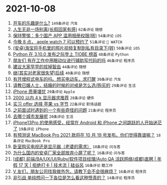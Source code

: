 # 2021-10-08

1. [开车的乐趣是什么?](https://www.v2ex.com/t/806327) `149条评论` `汽车`
1. [人生无非一场别离(长假回家有感)](https://www.v2ex.com/t/806404) `62条评论` `随想`
1. [保持警惕：多个国产 APP 滥用相册权限(转)](https://www.v2ex.com/t/806442) `54条评论` `iOS`
1. [今晚 8 点， apple watch 7 可以预约了](https://www.v2ex.com/t/806372) `51条评论` ` WATCH`
1. [(安卓)淘宝将手机里的照片视频复制到私有目录下(转)](https://www.v2ex.com/t/806351) `50条评论` `iOS`
1. [Python 在 3.10.0 发布之际登上 TIOBE 榜首](https://www.v2ex.com/t/806314) `48条评论` `Python`
1. [朋友们 有在工作中用眼动仪进行辅助写代码的吗](https://www.v2ex.com/t/806326) `46条评论` `程序员`
1. [建议大家早早的拔掉智齿](https://www.v2ex.com/t/806452) `44条评论` `随想`
1. [继[其实对老家很失望]后续](https://www.v2ex.com/t/806329) `40条评论` `随想`
1. [有开增程式电车的吗。想买电动车，求打醒](https://www.v2ex.com/t/806444) `30条评论` `汽车`
1. [请教已婚人士，结婚的时候的对戒是怎么选/购买的](https://www.v2ex.com/t/806480) `29条评论` `生活`
1. [iPhone 质量堪忧](https://www.v2ex.com/t/806353) `29条评论` `Apple`
1. [2000 以内 4 k 显示器求推荐](https://www.v2ex.com/t/806375) `28条评论` `硬件`
1. [实习 offer 选择 苹果 vs 字节](https://www.v2ex.com/t/806503) `22条评论` `职场话题`
1. [之前面试时遇到的一个有些奇怪的问题](https://www.v2ex.com/t/806454) `21条评论` `程序员`
1. [去哪个城市发展呢](https://www.v2ex.com/t/806430) `20条评论` `生活`
1. [iPhone13Pro 的使用感受，经常在 Android 和 iPhone 之间跳跃的人开始迷茫了](https://www.v2ex.com/t/806378) `19条评论` `iPhone`
1. [有预测说 MacBook Pro 2021 款将在 10 月 19 号发布。你们觉得靠谱嘛？](https://www.v2ex.com/t/806417) `18条评论` `MacBook Pro`
1. [卧室购买电视还是显示器（老婆的需求）](https://www.v2ex.com/t/806388) `18条评论` `问与答`
1. [为什么国内的安卓厂家全部放弃小屏了呢？](https://www.v2ex.com/t/806489) `16条评论` `问与答`
1. [[成都] 前端/BA/UX/UI/Ruby/软件项目经理/Auto QA 活跃网络(成都)直聘 | 年假 17 天 | 拒绝打卡 | 技术流 | 硅谷风](https://www.v2ex.com/t/806451) `16条评论` `酷工作`
1. [V 友们，朋友公司找我做外包，请教下会不会很麻烦？](https://www.v2ex.com/t/806382) `16条评论` `程序员`
1. [非引战 单纯想问一下各位是怎么看这种愤青的？](https://www.v2ex.com/t/806532) `14条评论` `程序员`
